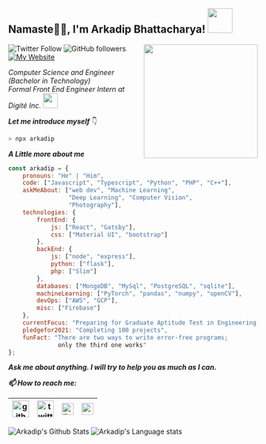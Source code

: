 <h2>Namaste🙏🏻, I'm Arkadip Bhattacharya! <img src="https://media.giphy.com/media/12oufCB0MyZ1Go/giphy.gif" width="50"></h2>
<img align='right' src="https://media.giphy.com/media/M9gbBd9nbDrOTu1Mqx/giphy.gif" width="230">

![Twitter Follow](https://img.shields.io/twitter/follow/Arkadipb21?label=Follow)
![GitHub followers](https://img.shields.io/github/followers/darkmatter18?label=Follow&style=social)
[![My Website](https://img.shields.io/badge/My-Website-green?style=flat&logo=google-chrome)](https://www.arkadip.me)

<p>
    <em>
        Computer Science and Engineer (Bachelor in Technology)<br/>
        Formal Front End Engineer Intern at Digité Inc.
        <img src="https://media.giphy.com/media/WUlplcMpOCEmTGBtBW/giphy.gif" width="30"> 
    </em>
</p>

***Let me introduce myself*** 👇
```bash
> npx arkadip
```

***A Little more about me***
```js
const arkadip = {
    pronouns: "He" | "Him",
    code: ["Javascript", "Typescript", "Python", "PHP", "C++"],
    askMeAbout: ["web dev", "Machine Learning", 
                 "Deep Learning", "Computer Vision", 
                 "Photography"],
    technologies: {
        frontEnd: {
            js: ["React", "Gatsby"],
            css: ["Material UI", "bootstrap"]
        },
        backEnd: {
            js: ["node", "express"],
            python: ["flask"],
            php: ["Slim"]
        },
        databases: ["MongoDB", "MySql", "PostgreSQL", "sqlite"],
        machineLearning: ["PyTorch", "pandas", "numpy", "openCV"],
        devOps: ["AWS", "GCP"],
        misc: ["Firebase"]
    },
    currentFocus: "Preparing for Graduate Aptitude Test in Engineering(GATE) 2022",
    pledgefor2021: "Completing 100 projects",
    funFact: "There are two ways to write error-free programs; 
              only the third one works"
};
```

***Ask me about anything. I will try to help you as much as I can.***

***📫 How to reach me:***

| [<img src="https://raw.githubusercontent.com/darkmatter18/darkmatter18/master/gihub.png" alt="github logo" width="34">](https://github.com/darkmatter18) |  [<img src="https://raw.githubusercontent.com/darkmatter18/darkmatter18/master/twitter.svg" alt="twitter logo" width="34">](https://twitter.com/ArkadipB21) |  [<img src="https://raw.githubusercontent.com/darkmatter18/darkmatter18/master/linkedin.png" alt="linkedin logo" width="24">](https://www.linkedin.com/in/arkadip) |  [<img src="https://raw.githubusercontent.com/darkmatter18/darkmatter18/master/gmail.jpeg" alt="gmail logo" width="24">](mailto:in2arkadipb13@gmail.com)
|---|---|---|---|

![Arkadip's Github Stats](https://github-readme-stats.vercel.app/api?username=darkmatter18&show_icons=true)
![Arkadip's Language stats](https://github-readme-stats.vercel.app/api/top-langs/?username=darkmatter18&layout=compact&langs_count=10")
